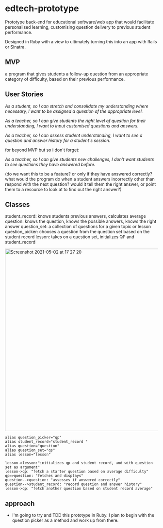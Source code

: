 # edtech-prototype

Prototype back-end for educational software/web app that would facilitate personalised learning, customising question delivery to previous student performance.

Designed in Ruby with a view to ultimately turning this into an app with Rails or Sinatra.

## MVP

a program that gives students a follow-up question from an appropriate category of difficulty, based on their previous performance.

## User Stories

*As a student,
so I can stretch and consolidate my understanding where necessary,
I want to be assigned a question of the appropriate level.*

*As a teacher, 
so I can give students the right level of question for their understanding,
I want to input customised questions and answers.*

*As a teacher, 
so I can assess student understanding,
I want to see a question and answer history for a student's session.*


for beyond MVP but so i don't forget:

*As a teacher, 
so I can give students new challenges,
I don't want students to see questions they have answered before.*

(do we want this to be a feature? or only if they have answered correctly? what would the program do when a student answers incorrectly other than respond with the next question? would it tell them the right answer, or point them to a resource to look at to find out the right answer?)


## Classes

student_record: knows students previous answers, calculates average
question: knows the question, knows the possible answers, knows the right answer
question_set: a collection of questions for a given topic or lesson
question_picker: chooses a question from the question set based on the student record
lesson: takes on a question set, initializes QP and student_record

<img width="600" alt="Screenshot 2021-05-02 at 17 27 20" src="https://user-images.githubusercontent.com/48794743/116820232-d054c980-ab6b-11eb-8a7d-764b30b23927.png">


```
alias question_picker="qp"
alias student_record="student_record "
alias question="question"
alias question_set="qs"
alias lesson="lesson"

lesson->lesson:"initializes qp and student record, and with question set as argument"
lesson->qp: "fetch a starter question based on average difficulty"
qp=>question: "fetches and displays"
question-->question: "assesses if answered correctly"
question-->student_record: "record question and answer history"
lesson->qp: "fetch another question based on student record average"

```
## approach

- I'm going to try and TDD this prototype in Ruby. I plan to begin with the question picker as a method and work up from there. 
 
